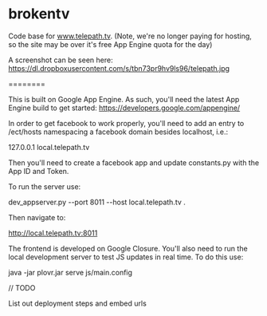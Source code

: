 brokentv
========

Code base for www.telepath.tv. (Note, we're no longer paying for hosting, so the site may be over it's free App Engine quota for the day)

A screenshot can be seen here: https://dl.dropboxusercontent.com/s/tbn73pr9hv9ls96/telepath.jpg

========

This is built on Google App Engine. As such, you'll need the latest App Engine build to get started: https://developers.google.com/appengine/

In order to get facebook to work properly, you'll need to add an entry to /ect/hosts namespacing a facebook domain besides localhost, i.e.:

127.0.0.1       local.telepath.tv

Then you'll need to create a facebook app and update constants.py with the App ID and Token.

To run the server use:

dev_appserver.py --port 8011 --host local.telepath.tv .

Then navigate to:

http://local.telepath.tv:8011

The frontend is developed on Google Closure. You'll also need to run the local development server to test JS updates in real time. To do this use:

java -jar plovr.jar serve js/main.config


// TODO

List out deployment steps and embed urls

